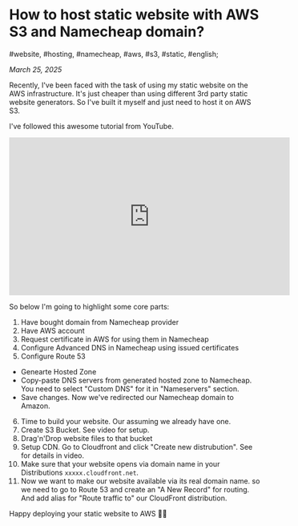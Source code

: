 # How to host static website with AWS S3 and Namecheap domain?

#website, #hosting, #namecheap, #aws, #s3, #static, #english;

_March 25, 2025_

Recently, I've been faced with the task of using my static website on the AWS infrastructure. It's just cheaper than using different 3rd party static website generators. So I've built it myself and just need to host it on AWS S3.

I've followed this awesome tutorial from YouTube.

<iframe width="560" height="315" src="https://www.youtube.com/embed/9WPlC5RKfjs?si=h9NcSq0Wq7pZU-EX" title="YouTube video player" frameborder="0" allow="accelerometer; autoplay; clipboard-write; encrypted-media; gyroscope; picture-in-picture; web-share" referrerpolicy="strict-origin-when-cross-origin" allowfullscreen></iframe>

So below I'm going to highlight some core parts:

1. Have bought domain from Namecheap provider
2. Have AWS account
3. Request certificate in AWS for using them in Namecheap
4. Configure Advanced DNS in Namecheap using issued certificates
5. Configure Route 53
  * Genearte Hosted Zone
  * Copy-paste DNS servers from generated hosted zone to Namecheap. You need to select "Custom DNS" for it in "Nameservers" section.
  * Save changes. Now we've redirected our Namecheap domain to Amazon.
6. Time to build your website. Our assuming we already have one.
7. Create S3 Bucket. See video for setup.
8. Drag'n'Drop website files to that bucket
9. Setup CDN. Go to Cloudfront and click "Create new distrubution". See for details in video.
10. Make sure that your website opens via domain name in your Distributions `xxxxx.cloudfront.net`.
11. Now we want to make our website available via its real domain name. so we need to go to Route 53 and create an "A New Record" for routing. And add alias for "Route traffic to" our CloudFront distribution.



Happy deploying your static website to AWS ✌🏼
